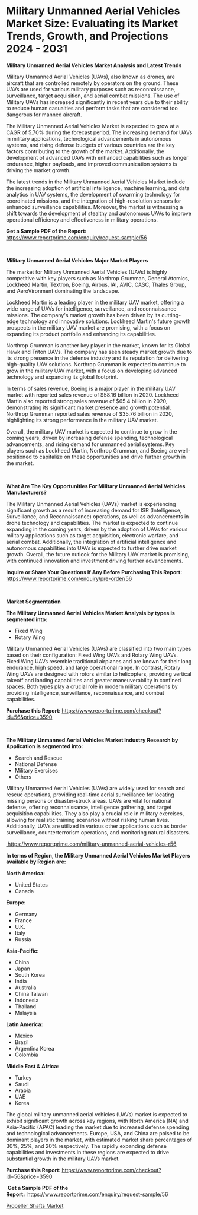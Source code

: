 <p><h1>Military Unmanned Aerial Vehicles Market Size: Evaluating its Market Trends, Growth, and Projections 2024 - 2031</h1></p><p><strong>Military Unmanned Aerial Vehicles Market Analysis and Latest Trends</strong></p>
<p><p>Military Unmanned Aerial Vehicles (UAVs), also known as drones, are aircraft that are controlled remotely by operators on the ground. These UAVs are used for various military purposes such as reconnaissance, surveillance, target acquisition, and aerial combat missions. The use of Military UAVs has increased significantly in recent years due to their ability to reduce human casualties and perform tasks that are considered too dangerous for manned aircraft.</p><p>The Military Unmanned Aerial Vehicles Market is expected to grow at a CAGR of 5.70% during the forecast period. The increasing demand for UAVs in military applications, technological advancements in autonomous systems, and rising defense budgets of various countries are the key factors contributing to the growth of the market. Additionally, the development of advanced UAVs with enhanced capabilities such as longer endurance, higher payloads, and improved communication systems is driving the market growth.</p><p>The latest trends in the Military Unmanned Aerial Vehicles Market include the increasing adoption of artificial intelligence, machine learning, and data analytics in UAV systems, the development of swarming technology for coordinated missions, and the integration of high-resolution sensors for enhanced surveillance capabilities. Moreover, the market is witnessing a shift towards the development of stealthy and autonomous UAVs to improve operational efficiency and effectiveness in military operations.</p></p>
<p><strong>Get a Sample PDF of the Report:&nbsp;</strong> <a href="https://www.reportprime.com/enquiry/request-sample/56">https://www.reportprime.com/enquiry/request-sample/56</a></p>
<p>&nbsp;</p>
<p><strong>Military Unmanned Aerial Vehicles Major Market Players</strong></p>
<p><p>The market for Military Unmanned Aerial Vehicles (UAVs) is highly competitive with key players such as Northrop Grumman, General Atomics, Lockheed Martin, Textron, Boeing, Airbus, IAI, AVIC, CASC, Thales Group, and AeroVironment dominating the landscape.</p><p>Lockheed Martin is a leading player in the military UAV market, offering a wide range of UAVs for intelligence, surveillance, and reconnaissance missions. The company's market growth has been driven by its cutting-edge technology and innovative solutions. Lockheed Martin's future growth prospects in the military UAV market are promising, with a focus on expanding its product portfolio and enhancing its capabilities.</p><p>Northrop Grumman is another key player in the market, known for its Global Hawk and Triton UAVs. The company has seen steady market growth due to its strong presence in the defense industry and its reputation for delivering high-quality UAV solutions. Northrop Grumman is expected to continue to grow in the military UAV market, with a focus on developing advanced technology and expanding its global footprint.</p><p>In terms of sales revenue, Boeing is a major player in the military UAV market with reported sales revenue of $58.16 billion in 2020. Lockheed Martin also reported strong sales revenue of $65.4 billion in 2020, demonstrating its significant market presence and growth potential. Northrop Grumman reported sales revenue of $35.76 billion in 2020, highlighting its strong performance in the military UAV market.</p><p>Overall, the military UAV market is expected to continue to grow in the coming years, driven by increasing defense spending, technological advancements, and rising demand for unmanned aerial systems. Key players such as Lockheed Martin, Northrop Grumman, and Boeing are well-positioned to capitalize on these opportunities and drive further growth in the market.</p></p>
<p>&nbsp;</p>
<p><strong>What Are The Key Opportunities For Military Unmanned Aerial Vehicles Manufacturers?</strong></p>
<p><p>The Military Unmanned Aerial Vehicles (UAVs) market is experiencing significant growth as a result of increasing demand for ISR (Intelligence, Surveillance, and Reconnaissance) operations, as well as advancements in drone technology and capabilities. The market is expected to continue expanding in the coming years, driven by the adoption of UAVs for various military applications such as target acquisition, electronic warfare, and aerial combat. Additionally, the integration of artificial intelligence and autonomous capabilities into UAVs is expected to further drive market growth. Overall, the future outlook for the Military UAV market is promising, with continued innovation and investment driving further advancements.</p></p>
<p><strong>Inquire or Share Your Questions If Any Before Purchasing This Report:</strong> <a href="https://www.reportprime.com/enquiry/pre-order/56">https://www.reportprime.com/enquiry/pre-order/56</a></p>
<p>&nbsp;</p>
<p><strong>Market Segmentation</strong></p>
<p><strong>The Military Unmanned Aerial Vehicles Market Analysis by types is segmented into:</strong></p>
<p><ul><li>Fixed Wing</li><li>Rotary Wing</li></ul></p>
<p><p>Military Unmanned Aerial Vehicles (UAVs) are classified into two main types based on their configuration: Fixed Wing UAVs and Rotary Wing UAVs. Fixed Wing UAVs resemble traditional airplanes and are known for their long endurance, high speed, and large operational range. In contrast, Rotary Wing UAVs are designed with rotors similar to helicopters, providing vertical takeoff and landing capabilities and greater maneuverability in confined spaces. Both types play a crucial role in modern military operations by providing intelligence, surveillance, reconnaissance, and combat capabilities.</p></p>
<p><strong>Purchase this Report:&nbsp;</strong><a href="https://www.reportprime.com/checkout?id=56&price=3590">https://www.reportprime.com/checkout?id=56&price=3590</a></p>
<p>&nbsp;</p>
<p><strong>The Military Unmanned Aerial Vehicles Market Industry Research by Application is segmented into:</strong></p>
<p><ul><li>Search and Rescue</li><li>National Defense</li><li>Military Exercises</li><li>Others</li></ul></p>
<p><p>Military Unmanned Aerial Vehicles (UAVs) are widely used for search and rescue operations, providing real-time aerial surveillance for locating missing persons or disaster-struck areas. UAVs are vital for national defense, offering reconnaissance, intelligence gathering, and target acquisition capabilities. They also play a crucial role in military exercises, allowing for realistic training scenarios without risking human lives. Additionally, UAVs are utilized in various other applications such as border surveillance, counterterrorism operations, and monitoring natural disasters.</p></p>
<p><a href="https://www.reportprime.com/military-unmanned-aerial-vehicles-r56">&nbsp;https://www.reportprime.com/military-unmanned-aerial-vehicles-r56</a></p>
<p><strong>In terms of Region, the Military Unmanned Aerial Vehicles Market Players available by Region are:</strong></p>
<p>
    <p> <strong> North America: </strong>
        <ul>
            <li>United States</li>
            <li>Canada</li>
        </ul>
        </p> 
    <p> <strong> Europe: </strong>
        <ul>
            <li>Germany</li>
            <li>France</li>
            <li>U.K.</li>
            <li>Italy</li>
            <li>Russia</li>
        </ul>
        </p> 
    <p> <strong> Asia-Pacific: </strong>
        <ul>
            <li>China</li>
            <li>Japan</li>
            <li>South Korea</li>
            <li>India</li>
            <li>Australia</li>
            <li>China Taiwan</li>
            <li>Indonesia</li>
            <li>Thailand</li>
            <li>Malaysia</li>
        </ul>
        </p> 
    <p> <strong> Latin America: </strong>
        <ul>
            <li>Mexico</li>
            <li>Brazil</li>
            <li>Argentina Korea</li>
            <li>Colombia</li>
        </ul>
        </p> 
    <p> <strong> Middle East & Africa: </strong>
        <ul>
            <li>Turkey</li>
            <li>Saudi</li>
            <li>Arabia</li>
            <li>UAE</li>
            <li>Korea</li>
        </ul>
    </p>
    </p>
<p><p>The global military unmanned aerial vehicles (UAVs) market is expected to exhibit significant growth across key regions, with North America (NA) and Asia-Pacific (APAC) leading the market due to increased defense spending and technological advancements. Europe, USA, and China are poised to be dominant players in the market, with estimated market share percentages of 30%, 25%, and 20% respectively. The rapidly expanding defense capabilities and investments in these regions are expected to drive substantial growth in the military UAVs market.</p></p>
<p><strong>Purchase this Report: </strong><a href="https://www.reportprime.com/checkout?id=56&price=3590">https://www.reportprime.com/checkout?id=56&price=3590</a></p>
<p>&nbsp;<strong>Get a Sample PDF of the Report:&nbsp;&nbsp;</strong><a href="https://www.reportprime.com/enquiry/request-sample/56">https://www.reportprime.com/enquiry/request-sample/56</a></p>
<p><strong></strong></p>
<p><p><a href="https://github.com/RichRobinson5/Market-Research-Report-List-5/blob/main/propeller-shafts-market.md">Propeller Shafts Market</a></p></p>